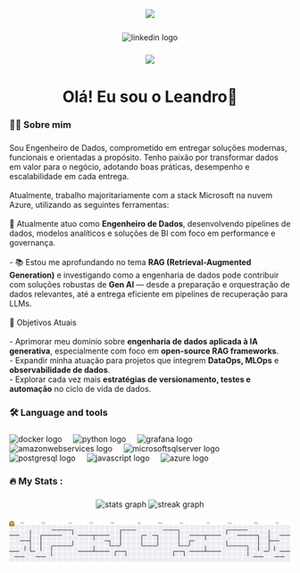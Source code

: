 <div align="center">
  <img height="150" src="https://media.giphy.com/media/M9gbBd9nbDrOTu1Mqx/giphy.gif"  />
</div>

###

<div align="center">
  <img src="https://img.shields.io/static/v1?message=LinkedIn&logo=linkedin&label=&color=0077B5&logoColor=white&labelColor=&style=for-the-badge" height="25" alt="linkedin logo"  />
</div>

###

<div align="center">
  <img src="https://visitor-badge.laobi.icu/badge?page_id=Leandrolsc.Leandrolsc&"  />
</div>

###

<h1 align="center">Olá! Eu sou o Leandro👋</h1>

###

<h3 align="left">👩‍💻  Sobre mim</h3>

###

<p align="left">Sou Engenheiro de Dados, comprometido em entregar soluções modernas, funcionais e orientadas a propósito. Tenho paixão por transformar dados em valor para o negócio, adotando boas práticas, desempenho e escalabilidade em cada entrega.<br><br>Atualmente, trabalho majoritariamente com a stack Microsoft na nuvem Azure, utilizando as seguintes ferramentas:<br><br>🔭 Atualmente atuo como <b>Engenheiro de Dados</b>, desenvolvendo pipelines de dados, modelos analíticos e soluções de BI com foco em performance e governança.<br><br>- 📚 Estou me aprofundando no tema <b>RAG (Retrieval-Augmented Generation)</b> e investigando como a engenharia de dados pode contribuir com soluções robustas de <b>Gen AI</b> — desde a preparação e orquestração de dados relevantes, até a entrega eficiente em pipelines de recuperação para LLMs.<br><br>📌 Objetivos Atuais<br><br>- Aprimorar meu domínio sobre <b>engenharia de dados aplicada à IA generativa</b>, especialmente com foco em <b>open-source RAG frameworks</b>.<br>- Expandir minha atuação para projetos que integrem <b>DataOps, MLOps</b> e <b>observabilidade de dados</b>.<br>- Explorar cada vez mais <b>estratégias de versionamento, testes e automação</b> no ciclo de vida de dados.</p>

###

<h3 align="left">🛠 Language and tools</h3>

###

<div align="left">
  <img src="https://cdn.jsdelivr.net/gh/devicons/devicon/icons/docker/docker-plain-wordmark.svg" height="40" alt="docker logo"  />
  <img width="12" />
  <img src="https://cdn.jsdelivr.net/gh/devicons/devicon/icons/python/python-original.svg" height="40" alt="python logo"  />
  <img width="12" />
  <img src="https://cdn.jsdelivr.net/gh/devicons/devicon/icons/grafana/grafana-original.svg" height="40" alt="grafana logo"  />
  <img width="12" />
  <img src="https://cdn.jsdelivr.net/gh/devicons/devicon/icons/amazonwebservices/amazonwebservices-line-wordmark.svg" height="40" alt="amazonwebservices logo"  />
  <img width="12" />
  <img src="https://cdn.jsdelivr.net/gh/devicons/devicon/icons/microsoftsqlserver/microsoftsqlserver-plain.svg" height="40" alt="microsoftsqlserver logo"  />
  <img width="12" />
  <img src="https://cdn.jsdelivr.net/gh/devicons/devicon/icons/postgresql/postgresql-original.svg" height="40" alt="postgresql logo"  />
  <img width="12" />
  <img src="https://cdn.jsdelivr.net/gh/devicons/devicon/icons/javascript/javascript-original.svg" height="40" alt="javascript logo"  />
  <img width="12" />
  <img src="https://cdn.jsdelivr.net/gh/devicons/devicon/icons/azure/azure-original.svg" height="40" alt="azure logo"  />
</div>

###

<h3 align="left">🔥   My Stats :</h3>

###

<div align="center">
  <img src="https://github-readme-stats.vercel.app/api?username=Leandrolsc&hide_title=false&hide_rank=false&show_icons=true&include_all_commits=true&count_private=true&disable_animations=false&theme=dracula&locale=en&hide_border=false&order=1" height="250" alt="stats graph"  />
  <img src="https://streak-stats.demolab.com?user=Leandrolsc&locale=en&mode=daily&theme=dark&hide_border=false&border_radius=5&order=3" height="220" alt="streak graph"  />
</div>

###

<picture>
  <source media="(prefers-color-scheme: dark)" srcset="https://raw.githubusercontent.com/Leandrolsc/Leandrolsc/output/pacman-contribution-graph-dark.svg">
  <source media="(prefers-color-scheme: light)" srcset="https://raw.githubusercontent.com/Leandrolsc/Leandrolsc/output/pacman-contribution-graph.svg">
  <img alt="pacman contribution graph" src="https://raw.githubusercontent.com/Leandrolsc/Leandrolsc/output/pacman-contribution-graph.svg">
</picture>

###
